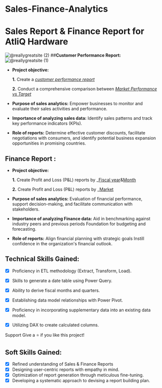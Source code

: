 # Sales-Finance-Analytics
# Sales Report & Finance Report for AtliQ Hardware
![@reallygreatsite (2)](https://github.com/Sravanthi-Duddeti/Sales-Finance-Analytics/assets/128029018/936c1096-baa0-493b-8014-cf44be13f783)
##**Customer Performance Report:**
![@reallygreatsite (1)](https://github.com/Sravanthi-Duddeti/Sales-Finance-Analytics/assets/128029018/d621aa65-c4f6-4df6-9781-1d0aff4cfc3c)




- **Project objective:** 

  **1.** Create a _[customer performance report](https://github.com/Sravanthi-Duddeti/Sales-Finance-Analytics/blob/main/Customer%20Net%20Sales%20Performance.pdf)_ 

    **2.** Conduct a comprehensive comparison between _[Market Performance vs Target](https://github.com/Sravanthi-Duddeti/Sales-Finance-Analytics/blob/main/P%26L%20statement%20by%20Month.pdf)_
- **Purpose of sales analytics:** Empower businesses to monitor and evaluate their sales activities and performance.

- **Importance of analyzing sales data:** Identify sales patterns and track key performance indicators (KPIs).

- **Role of reports:** Determine effective customer discounts, facilitate negotiations with consumers, and identify potential business expansion opportunities in promising countries.


## Finance Report :

- **Project objective:** 

    **1.** Create Profit and Loss (P&L) reports by _[Fiscal year](https://github.com/Sravanthi-Duddeti/Sales-Finance-Analytics/blob/main/P%26L%20statement%20by%20Fiscal%20year.pdf)&[Month](https://github.com/Sravanthi-Duddeti/Sales-Finance-Analytics/blob/main/P%26L%20statement%20by%20Month.pdf)

   **2.** Create Profit and Loss (P&L) reports by _[Market](https://github.com/Sravanthi-Duddeti/Sales-Finance-Analytics/blob/main/P%26L%20Staement%20%20by%20Market.pdf)

- **Purpose of sales analytics:** Evaluation of financial performance, support decision-making, and facilitate communication with stakeholders.

- **Importance of analyzing Finance data:** Aid in benchmarking against industry peers and previous periods Foundation for budgeting and forecasting.

- **Role of reports:** Align financial planning with strategic goals Instill confidence in the organization's financial outlook.


## Technical Skills Gained:
- [x]	Proficiency in ETL methodology (Extract, Transform, Load).
- [x]	Skills to generate a date table using Power Query.
- [x]	Ability to derive fiscal months and quarters.
- [x]	Establishing data model relationships with Power Pivot.
- [x]	Proficiency in incorporating supplementary data into an existing data model.
- [x]	Utilizing DAX to create calculated columns.


Support
Give a ⭐️ if you like this project!

## Soft Skills Gained:
- [x]	Refined understanding of Sales & Finance Reports
- [x]	Designing user-centric reports with empathy in mind.
- [x]	Optimization of report generation through meticulous fine-tuning.
- [x]	Developing a systematic approach to devising a report building plan.
